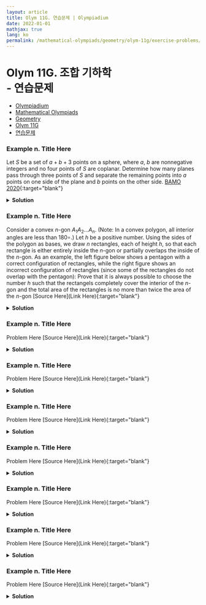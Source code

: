 ```yaml
---
layout: article
title: Olym 11G. 연습문제 | Olympiadium
date: 2022-01-01
mathjax: true
lang: ko
permalink: /mathematical-olympiads/geometry/olym-11g/exercise-problems/
---
```

# Olym 11G. 조합 기하학 <br> <ssup> - 연습문제</ssup>

<ul class="breadcrumb">
	<li><a href="{{ site.baseurl }}/">Olympiadium</a></li> 
	<li><a href="{{ site.baseurl }}/mathematical-olympiads/">Mathematical Olympiads</a></li> 
	<li><a href="{{ site.baseurl }}/mathematical-olympiads/geometry/">Geometry</a></li> 
	<li><a href="{{ site.baseurl }}/mathematical-olympiads/geometry/olym-11g/">Olym 11G</a></li> 
	<li><a href="{{ site.baseurl }}/mathematical-olympiads/geometry/olym-11g/exercise-problems/">연습문제</a></li>
</ul>

### Example n. Title Here
<skyblueboard> Let $S$ be a set of $a+b+3$ points on a sphere, where $a$, $b$ are nonnegative integers and no four points of $S$ are coplanar. Determine how many planes pass through three points of $S$ and separate the remaining points into $a$ points on one side of the plane and $b$ points on the other side. </skyblueboard>
[BAMO 2020](https://artofproblemsolving.com/community/c291h2017633){:target="blank"}
<pinkborder><details>
<summary><b>Solution</b></summary>
Solution Here. 
</details></pinkborder>


### Example n. Title Here
<skyblueboard> Consider a convex $n$-gon $A_1A_2 \dots A_n$. (Note: In a convex polygon, all interior angles are less than $180 \circ$.) Let $h$ be a positive number. Using the sides of the polygon as bases, we draw $n$ rectangles, each of height $h$, so that each rectangle is either entirely inside the $n$-gon or partially overlaps the inside of the $n$-gon.
As an example, the left figure below shows a pentagon with a correct configuration of rectangles, while the right figure shows an incorrect configuration of rectangles (since some of the rectangles do not overlap with the pentagon): 
Prove that it is always possible to choose the number $h$ such that the rectangels completely cover the interior of the $n$-gon and the total area of the rectangles is no more than twice the area of the $n$-gon</skyblueboard>
[Source Here](Link Here){:target="blank"}
<pinkborder><details>
<summary><b>Solution</b></summary>
Solution Here. 
</details></pinkborder>

### Example n. Title Here
<skyblueboard> Problem Here </skyblueboard>
[Source Here](Link Here){:target="blank"}
<pinkborder><details>
<summary><b>Solution</b></summary>
Solution Here. 
</details></pinkborder>

### Example n. Title Here
<skyblueboard> Problem Here </skyblueboard>
[Source Here](Link Here){:target="blank"}
<pinkborder><details>
<summary><b>Solution</b></summary>
Solution Here. 
</details></pinkborder>

### Example n. Title Here
<skyblueboard> Problem Here </skyblueboard>
[Source Here](Link Here){:target="blank"}
<pinkborder><details>
<summary><b>Solution</b></summary>
Solution Here. 
</details></pinkborder>

### Example n. Title Here
<skyblueboard> Problem Here </skyblueboard>
[Source Here](Link Here){:target="blank"}
<pinkborder><details>
<summary><b>Solution</b></summary>
Solution Here. 
</details></pinkborder>

### Example n. Title Here
<skyblueboard> Problem Here </skyblueboard>
[Source Here](Link Here){:target="blank"}
<pinkborder><details>
<summary><b>Solution</b></summary>
Solution Here. 
</details></pinkborder>

### Example n. Title Here
<skyblueboard> Problem Here </skyblueboard>
[Source Here](Link Here){:target="blank"}
<pinkborder><details>
<summary><b>Solution</b></summary>
Solution Here. 
</details></pinkborder>

### Example n. Title Here
<skyblueboard> Problem Here </skyblueboard>
[Source Here](Link Here){:target="blank"}
<pinkborder><details>
<summary><b>Solution</b></summary>
Solution Here. 
</details></pinkborder>
